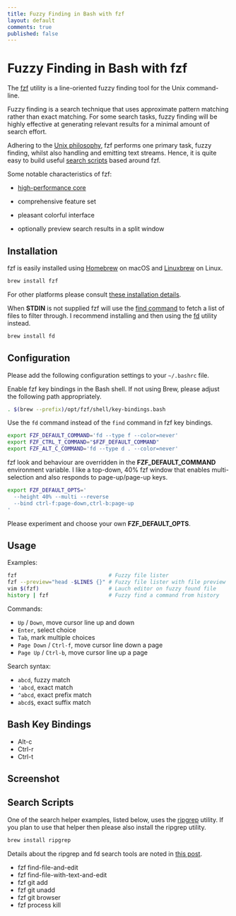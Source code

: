 ```yaml
---
title: Fuzzy Finding in Bash with fzf
layout: default
comments: true
published: false
---
```


Fuzzy Finding in Bash with fzf
==============================

The [fzf](https://github.com/junegunn/fzf) utility is a line-oriented fuzzy
finding tool for the Unix command-line.

Fuzzy finding is a search technique that uses approximate pattern matching
rather than exact matching. For some search tasks, fuzzy finding will be highly
effective at generating relevant results for a minimal amount of search effort.

Adhering to the [Unix
philosophy](https://en.wikipedia.org/wiki/Unix_philosophy), fzf performs one
primary task, fuzzy finding, whilst also handling and emitting text streams.
Hence, it is quite easy to build useful [search
scripts](https://bluz71.github.io/2018/11/21/fuzzy-finding-in-bash-with-fzf#search-scripts)
based around fzf.

Some notable characteristics of fzf:

- [high-performance core](https://junegunn.kr/2015/02/fzf-in-go)

- comprehensive feature set

- pleasant colorful interface

- optionally preview search results in a split window

Installation
------------

fzf is easily installed using [Homebrew](https://brew.sh) on macOS and
 [Linuxbrew](http://linuxbrew.sh) on Linux.

```sh
brew install fzf
```

For other platforms please consult [these installation
details](https://github.com/junegunn/fzf#installation).

When **STDIN** is not supplied fzf will use the [find
command](https://en.wikipedia.org/wiki/Find_(Unix)) to fetch a list of files
to filter through. I recommend installing and then using the
[fd](https://github.com/sharkdp/fd) utility instead.

```sh
brew install fd
```

Configuration
-------------

Please add the following configuration settings to your `~/.bashrc` file.

Enable fzf key bindings in the Bash shell. If not using Brew, please adjust the
following path appropriately.

```sh
. $(brew --prefix)/opt/fzf/shell/key-bindings.bash
```

Use the `fd` command instead of the `find` command in fzf key bindings.

```sh
export FZF_DEFAULT_COMMAND='fd --type f --color=never'
export FZF_CTRL_T_COMMAND="$FZF_DEFAULT_COMMAND"
export FZF_ALT_C_COMMAND='fd --type d . --color=never'
```

fzf look and behaviour are overridden in the **FZF_DEFAULT_COMMAND**
environment variable. I like a top-down, 40% fzf window that enables
multi-selection and also responds to page-up/page-up keys.

```sh
export FZF_DEFAULT_OPTS='
  --height 40% --multi --reverse
  --bind ctrl-f:page-down,ctrl-b:page-up
'
```

Please experiment and choose your own **FZF_DEFAULT_OPTS**.

Usage
-----

Examples:

```sh
fzf                             # Fuzzy file lister
fzf --preview="head -$LINES {}" # Fuzzy file lister with file preview
vim $(fzf)                      # Lauch editor on fuzzy found file
history | fzf                   # Fuzzy find a command from history
```

Commands:

- `Up` / `Down`, move cursor line up and down
- `Enter`, select choice
- `Tab`, mark multiple choices
- `Page Down` / `Ctrl-f`, move cursor line down a page
- `Page Up` / `Ctrl-b`, move cursor line up a page

Search syntax:

- `abcd`, fuzzy match
- `'abcd`, exact match
- `^abcd`, exact prefix match
- `abcd$`, exact suffix match


Bash Key Bindings
-----------------

- Alt-c
- Ctrl-r
- Ctrl-t

Screenshot
----------

<a id="search-scripts"></a>Search Scripts
-----------------------------------------

One of the search helper examples, listed below, uses the
[ripgrep](https://github.com/BurntSushi/ripgrep) utility. If you plan to use
that helper then please also install the ripgrep utility.

```sh
brew install ripgrep
```

Details about the ripgrep and fd search tools are noted in [this
post](https://bluz71.github.io/2018/06/07/ripgrep-fd-command-line-search-tools.html).

- fzf find-file-and-edit
- fzf find-file-with-text-and-edit
- fzf git add
- fzf git unadd
- fzf git browser
- fzf process kill
